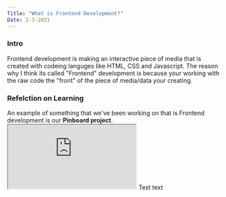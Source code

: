 ```yaml
---
Title: "What is Frontend Development?"
Date: 2-3-2021
---
```

<h3>Intro</h3>
Frontend development is making an interactive piece of media that is created 
with codeing languges like HTML, CSS and Javascript. The reason why I think its
called "Frontend" development is because your working with the raw code the "front"
of the piece of media/data your creating.
</br>
<h3>Refelction on Learning</h3>
An example of something that we've been working on that is Frontend development is our
<b>Pinboard project</b>.
<iframe src="https://011-frontend-development-pinboard-kataruse.dbcs.repl.co/"></iframe>
Test text
